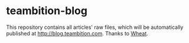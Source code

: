 teambition-blog
===================

This repository contains all articles' raw files, which will be automatically published at http://blog.teambition.com. Thanks to [Wheat](https://github.com/creationix/wheat). 
